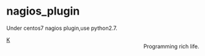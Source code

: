 nagios_plugin
======
Under centos7 nagios plugin,use python2.7.
                                


<div><a href="https://www.ktianc.com" style="text-align: right;">K</a></div>
<div style="text-align:right;">Programming rich life.</div>


